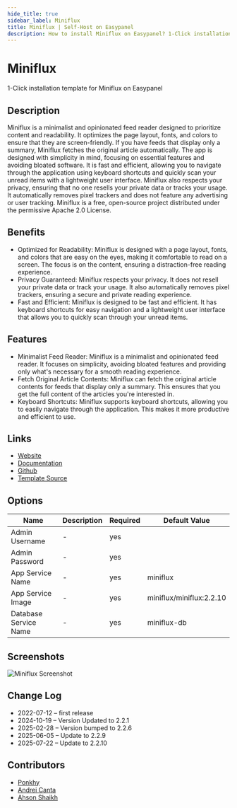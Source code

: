 ```yaml
---
hide_title: true
sidebar_label: Miniflux
title: Miniflux | Self-Host on Easypanel
description: How to install Miniflux on Easypanel? 1-Click installation template for Miniflux on Easypanel
---
```


<!-- generated -->

# Miniflux

1-Click installation template for Miniflux on Easypanel

## Description

Miniflux is a minimalist and opinionated feed reader designed to prioritize content and readability. It optimizes the page layout, fonts, and colors to ensure that they are screen-friendly. If you have feeds that display only a summary, Miniflux fetches the original article automatically. The app is designed with simplicity in mind, focusing on essential features and avoiding bloated software. It is fast and efficient, allowing you to navigate through the application using keyboard shortcuts and quickly scan your unread items with a lightweight user interface. Miniflux also respects your privacy, ensuring that no one resells your private data or tracks your usage. It automatically removes pixel trackers and does not feature any advertising or user tracking. Miniflux is a free, open-source project distributed under the permissive Apache 2.0 License.

## Benefits

- Optimized for Readability: Miniflux is designed with a page layout, fonts, and colors that are easy on the eyes, making it comfortable to read on a screen. The focus is on the content, ensuring a distraction-free reading experience.
- Privacy Guaranteed: Miniflux respects your privacy. It does not resell your private data or track your usage. It also automatically removes pixel trackers, ensuring a secure and private reading experience.
- Fast and Efficient: Miniflux is designed to be fast and efficient. It has keyboard shortcuts for easy navigation and a lightweight user interface that allows you to quickly scan through your unread items.

## Features

- Minimalist Feed Reader: Miniflux is a minimalist and opinionated feed reader. It focuses on simplicity, avoiding bloated features and providing only what's necessary for a smooth reading experience.
- Fetch Original Article Contents: Miniflux can fetch the original article contents for feeds that display only a summary. This ensures that you get the full content of the articles you're interested in.
- Keyboard Shortcuts: Miniflux supports keyboard shortcuts, allowing you to easily navigate through the application. This makes it more productive and efficient to use.

## Links

- [Website](https://miniflux.app/)
- [Documentation](https://miniflux.app/docs/)
- [Github](https://github.com/miniflux)
- [Template Source](https://github.com/easypanel-io/templates/tree/main/templates/miniflux)

## Options

Name | Description | Required | Default Value
-|-|-|-
Admin Username | - | yes | 
Admin Password | - | yes | 
App Service Name | - | yes | miniflux
App Service Image | - | yes | miniflux/miniflux:2.2.10
Database Service Name | - | yes | miniflux-db

## Screenshots

![Miniflux Screenshot](./assets/screenshot.png)

## Change Log

- 2022-07-12 – first release
- 2024-10-19 – Version Updated to 2.2.1
- 2025-02-28 – Version bumped to 2.2.6
- 2025-06-05 – Update to 2.2.9
- 2025-07-22 – Update to 2.2.10

## Contributors

- [Ponkhy](https://github.com/Ponkhy)
- [Andrei Canta](https://github.com/deiucanta)
- [Ahson Shaikh](https://github.com/Ahson-Shaikh)
